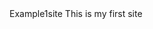 <html>
<head>
Example1site
</head>
<title>
Welcome
</title>
<body>
This is my first site
</body>
</html>
